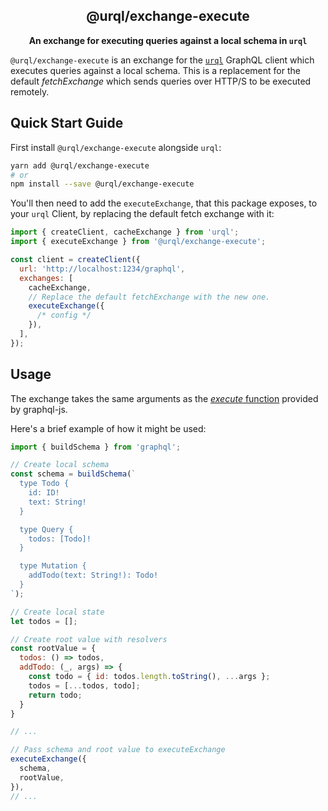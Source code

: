 <h2 align="center">@urql/exchange-execute</h2>

<p align="center"><strong>An exchange for executing queries against a local schema in <code>urql</code></strong></p>

`@urql/exchange-execute` is an exchange for the [`urql`](https://github.com/urql-graphql/urql) GraphQL client which executes queries against a local schema.
This is a replacement for the default _fetchExchange_ which sends queries over HTTP/S to be executed remotely.

## Quick Start Guide

First install `@urql/exchange-execute` alongside `urql`:

```sh
yarn add @urql/exchange-execute
# or
npm install --save @urql/exchange-execute
```

You'll then need to add the `executeExchange`, that this package exposes, to your `urql` Client,
by replacing the default fetch exchange with it:

```js
import { createClient, cacheExchange } from 'urql';
import { executeExchange } from '@urql/exchange-execute';

const client = createClient({
  url: 'http://localhost:1234/graphql',
  exchanges: [
    cacheExchange,
    // Replace the default fetchExchange with the new one.
    executeExchange({
      /* config */
    }),
  ],
});
```

## Usage

The exchange takes the same arguments as the [_execute_ function](https://graphql.org/graphql-js/execution/#execute) provided by graphql-js.

Here's a brief example of how it might be used:

```js
import { buildSchema } from 'graphql';

// Create local schema
const schema = buildSchema(`
  type Todo {
    id: ID!
    text: String!
  }

  type Query {
    todos: [Todo]!
  }

  type Mutation {
    addTodo(text: String!): Todo!
  }
`);

// Create local state
let todos = [];

// Create root value with resolvers
const rootValue = {
  todos: () => todos,
  addTodo: (_, args) => {
    const todo = { id: todos.length.toString(), ...args };
    todos = [...todos, todo];
    return todo;
  }
}

// ...

// Pass schema and root value to executeExchange
executeExchange({
  schema,
  rootValue,
}),
// ...
```
